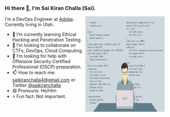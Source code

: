 ### Hi there 👋, I'm Sai Kiran Challa (Sai). 
<img src="programmer-1653351_1280.png" align="right" width="250" height="300" style="float:right"/>

I'm a DevOps Engineer at [Adobe](https://www.adobe.com/). Currently living in Utah.

- 🌱 I’m currently learning Ethical Hacking and Penetration Testing.
- 👯 I’m looking to collaborate on CTFs, DevOps, Cloud Computing.
- 🤔 I’m looking for help with Offensive Security Certified Professional (OSCP) preparation.
- 📫 How to reach me: saikiranchalla4@gmail.com or Twitter [@saikiranchalla](https://twitter.com/saikiranchalla)
- 😄 Pronouns: He/Him
- ⚡ Fun fact: Not important.


